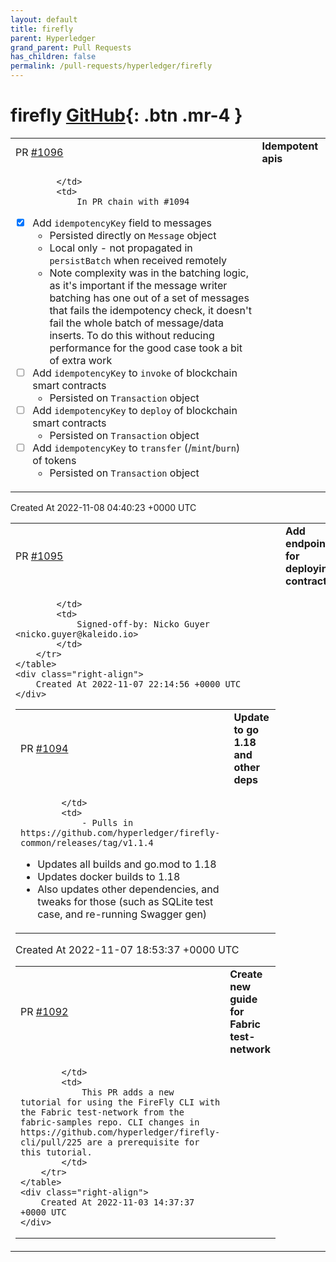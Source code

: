 ```yaml
---
layout: default
title: firefly
parent: Hyperledger
grand_parent: Pull Requests
has_children: false
permalink: /pull-requests/hyperledger/firefly
---
```


# firefly <span class="fs-3 right-align">[GitHub](https://github.com/hyperledger/firefly){: .btn .mr-4 }</span>


<div>
    <table>
        <tr>
            <td>
                PR <a href="https://github.com/hyperledger/firefly/pull/1096" class=".btn">#1096</a>
            </td>
            <td>
                <b>
                    Idempotent apis
                </b>
            </td>
        </tr>
        <tr>
            <td>
                
            </td>
            <td>
                In PR chain with #1094 

- [x] Add `idempotencyKey` field to messages
   - Persisted directly on `Message` object
   - Local only - not propagated in `persistBatch` when received remotely
   - Note complexity was in the batching logic, as it's important if the message writer batching has one out of a set of messages that fails the idempotency check, it doesn't fail the whole batch of message/data inserts. To do this without reducing performance for the good case took a bit of extra work
- [ ] Add `idempotencyKey` to `invoke` of blockchain smart contracts
    - Persisted on `Transaction` object
- [ ] Add `idempotencyKey` to `deploy` of blockchain smart contracts
    - Persisted on `Transaction` object
- [ ] Add `idempotencyKey` to `transfer` (/`mint`/`burn`) of tokens
    - Persisted on `Transaction` object
            </td>
        </tr>
    </table>
    <div class="right-align">
        Created At 2022-11-08 04:40:23 +0000 UTC
    </div>
</div>

<div>
    <table>
        <tr>
            <td>
                PR <a href="https://github.com/hyperledger/firefly/pull/1095" class=".btn">#1095</a>
            </td>
            <td>
                <b>
                    Add endpoint for deploying contracts
                </b>
            </td>
        </tr>
        <tr>
            <td>
                
            </td>
            <td>
                Signed-off-by: Nicko Guyer <nicko.guyer@kaleido.io>
            </td>
        </tr>
    </table>
    <div class="right-align">
        Created At 2022-11-07 22:14:56 +0000 UTC
    </div>
</div>

<div>
    <table>
        <tr>
            <td>
                PR <a href="https://github.com/hyperledger/firefly/pull/1094" class=".btn">#1094</a>
            </td>
            <td>
                <b>
                    Update to go 1.18 and other deps
                </b>
            </td>
        </tr>
        <tr>
            <td>
                
            </td>
            <td>
                - Pulls in https://github.com/hyperledger/firefly-common/releases/tag/v1.1.4
- Updates all builds and go.mod to 1.18
- Updates docker builds to 1.18
- Also updates other dependencies, and tweaks for those (such as SQLite test case, and re-running Swagger gen)
            </td>
        </tr>
    </table>
    <div class="right-align">
        Created At 2022-11-07 18:53:37 +0000 UTC
    </div>
</div>

<div>
    <table>
        <tr>
            <td>
                PR <a href="https://github.com/hyperledger/firefly/pull/1092" class=".btn">#1092</a>
            </td>
            <td>
                <b>
                    Create new guide for Fabric test-network
                </b>
            </td>
        </tr>
        <tr>
            <td>
                
            </td>
            <td>
                This PR adds a new tutorial for using the FireFly CLI with the Fabric test-network from the fabric-samples repo. CLI changes in https://github.com/hyperledger/firefly-cli/pull/225 are a prerequisite for this tutorial.
            </td>
        </tr>
    </table>
    <div class="right-align">
        Created At 2022-11-03 14:37:37 +0000 UTC
    </div>
</div>

